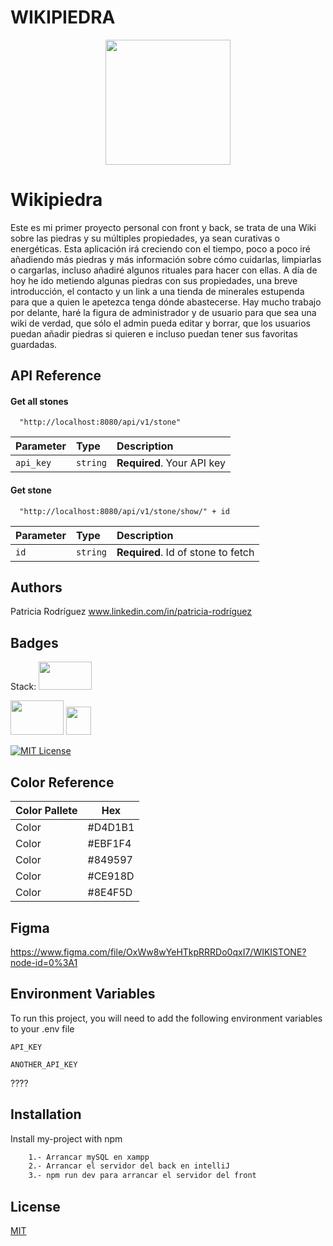 
<!-- ![logo-wikipiedra](https://user-images.githubusercontent.com/104829537/193504696-6c8c547f-3e52-4da1-b98f-16ae0f543215.jpg) -->
<!-- <img src="https://user-images.githubusercontent.com/104829537/193504696-6c8c547f-3e52-4da1-b98f-16ae0f543215.jpg " height="200" width="200"> -->
# WIKIPIEDRA
<div align="center"><img src="https://user-images.githubusercontent.com/104829537/193504696-6c8c547f-3e52-4da1-b98f-16ae0f543215.jpg " height="200" width="200"></div>




# Wikipiedra

Este es mi primer proyecto personal con front y back, se trata de una Wiki sobre las piedras y su múltiples propiedades, ya sean curativas o energéticas. 
Esta aplicación irá creciendo con el tiempo, poco a poco iré añadiendo más piedras y más información sobre cómo cuidarlas, limpiarlas o cargarlas, incluso añadiré algunos rituales para hacer con ellas.
A día de hoy he ido metiendo algunas piedras con sus propiedades, una breve introducción, el contacto y un link a una tienda de minerales estupenda para que a quien le apetezca tenga dónde abastecerse.
Hay mucho trabajo por delante, haré la figura de administrador y de usuario para que sea una wiki de verdad, que sólo el admin pueda editar y borrar, que los usuarios puedan añadir piedras si quieren e incluso puedan tener sus favoritas guardadas.



## API Reference

#### Get all stones

 

```http
  "http://localhost:8080/api/v1/stone"
```

| Parameter | Type     | Description                |
| :-------- | :------- | :------------------------- |
| `api_key` | `string` | **Required**. Your API key |

#### Get stone

```http
  "http://localhost:8080/api/v1/stone/show/" + id
```

| Parameter | Type     | Description                       |
| :-------- | :------- | :-------------------------------- |
| `id`      | `string` | **Required**. Id of stone to fetch |



## Authors

Patricia Rodríguez
www.linkedin.com/in/patricia-rodríguez

## Badges

Stack:
<img src="https://th.bing.com/th/id/OIP.qL4S_en8qikR8OyWFqIvhAHaEh?pid=ImgDet&rs=1" height="45" width="85">

<img src="https://cdn.vox-cdn.com/thumbor/_AobZZDt_RVStktVR7mUZpBkovc=/0x0:640x427/1200x800/filters:focal(0x0:640x427)/cdn.vox-cdn.com/assets/1087137/java_logo_640.jpg" height="55" width="85">

<img src= "https://th.bing.com/th/id/OIP._Dif-ZNG4qVv38iap-TPgwHaHa?pid=ImgDet&rs=1"  height="45" width="40">

[![MIT License](https://img.shields.io/badge/License-MIT-green.svg)](https://choosealicense.com/licenses/mit/)

## Color Reference

| Color  Pallete           | Hex                                                                |
| ----------------- | ------------------------------------------------------------------ |
|  Color |  #D4D1B1 |
|  Color |  #EBF1F4 |
|  Color |  #849597 |
|  Color |  #CE918D |
|  Color |  #8E4F5D |


## Figma

https://www.figma.com/file/OxWw8wYeHTkpRRRDo0qxI7/WIKISTONE?node-id=0%3A1

## Environment Variables

To run this project, you will need to add the following environment variables to your .env file

`API_KEY`

`ANOTHER_API_KEY`

????
## Installation

Install my-project with npm

```bash
    1.- Arrancar mySQL en xampp
    2.- Arrancar el servidor del back en intelliJ
    3.- npm run dev para arrancar el servidor del front
```
    
## License

[MIT](https://choosealicense.com/licenses/mit/)